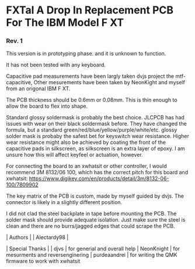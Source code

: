 # FXTal A Drop In Replacement PCB For The IBM Model F XT

### Rev. 1 

This version is in prototyping phase. and it is unknown to function.

It has not been tested with any keyboard.



Capacitive pad measurements have been largly taken dvjs project the mtf-capacitive, Other mesurements have been taken by NeonKight and myself from an origonal IBM F XT.

The PCB thickness should be 0.6mm or 0.08mm. This is thin enough to allow the board to flex into shape.

Standard glossy soldermask is probably the best choice. JLCPCB has had issues with wear on their black soldermask before. They have changed the formula, but a standard green/red/blue/yellow/purple/white/etc. glossy solder mask is probaby the safest bet for keyswitch wear resistance.
Higher wear resistance might also be achieved by coating the front of the capacitive pads in silkscreen, as silkscreen is an extra layer of epoxy. I am unsure how this will affect keyfeel or actuation, however.


For connecting the board to an xwhatsit or other controller, I would recommend 3M 8132/06 100, which has the correct pitch for this board and xwhatsit:
https://www.digikey.com/en/products/detail/3m/8132-06-100/7809902

The key matrix of the PCB is custom, made by myself guided by dvjs. The connector is likely in a slightly different position.

I did not clad the steel backplate in tape before mounting the PCB. The solder mask should provide adequate isolation. Just make sure the steel is clean and there are no burrs/jagged edges that could scrape the PCB.


| Authors |
| Alectardy98 |


| Special Thanks |
| djvs | for generial and overall help
| NeonKnight | for mesurments and reversenginering 
| purdeaandrei | for writing the QMK firmware to work with xwhatsit
